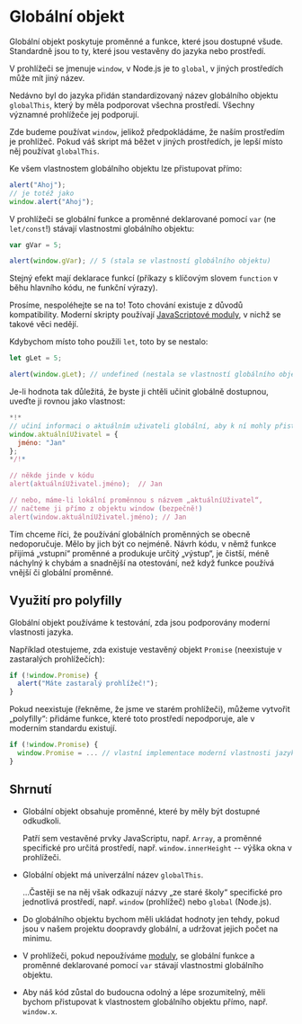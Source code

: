 
# Globální objekt

Globální objekt poskytuje proměnné a funkce, které jsou dostupné všude. Standardně jsou to ty, které jsou vestavěny do jazyka nebo prostředí.

V prohlížeči se jmenuje `window`, v Node.js je to `global`, v jiných prostředích může mít jiný název.

Nedávno byl do jazyka přidán standardizovaný název globálního objektu `globalThis`, který by měla podporovat všechna prostředí. Všechny významné prohlížeče jej podporují.

Zde budeme používat `window`, jelikož předpokládáme, že naším prostředím je prohlížeč. Pokud váš skript má běžet v jiných prostředích, je lepší místo něj používat `globalThis`.

Ke všem vlastnostem globálního objektu lze přistupovat přímo:

```js run
alert("Ahoj");
// je totéž jako
window.alert("Ahoj");
```

V prohlížeči se globální funkce a proměnné deklarované pomocí `var` (ne `let/const`!) stávají vlastnostmi globálního objektu:

```js run untrusted refresh
var gVar = 5;

alert(window.gVar); // 5 (stala se vlastností globálního objektu)
```

Stejný efekt mají deklarace funkcí (příkazy s klíčovým slovem `function` v běhu hlavního kódu, ne funkční výrazy).

Prosíme, nespoléhejte se na to! Toto chování existuje z důvodů kompatibility. Moderní skripty používají [JavaScriptové moduly](info:modules), v nichž se takové věci nedějí.

Kdybychom místo toho použili `let`, toto by se nestalo:

```js run untrusted refresh
let gLet = 5;

alert(window.gLet); // undefined (nestala se vlastností globálního objektu)
```

Je-li hodnota tak důležitá, že byste ji chtěli učinit globálně dostupnou, uveďte ji rovnou jako vlastnost:

```js run
*!*
// učiní informaci o aktuálním uživateli globální, aby k ní mohly přistupovat všechny skripty
window.aktuálníUživatel = {
  jméno: "Jan"
};
*/!*

// někde jinde v kódu
alert(aktuálníUživatel.jméno);  // Jan

// nebo, máme-li lokální proměnnou s názvem „aktuálníUživatel“,
// načteme ji přímo z objektu window (bezpečně!)
alert(window.aktuálníUživatel.jméno); // Jan
```

Tím chceme říci, že používání globálních proměnných se obecně nedoporučuje. Mělo by jich být co nejméně. Návrh kódu, v němž funkce přijímá „vstupní“ proměnné a produkuje určitý „výstup“, je čistší, méně náchylný k chybám a snadnější na otestování, než když funkce používá vnější či globální proměnné.

## Využití pro polyfilly

Globální objekt používáme k testování, zda jsou podporovány moderní vlastnosti jazyka.

Například otestujeme, zda existuje vestavěný objekt `Promise` (neexistuje v zastaralých prohlížečích):
```js run
if (!window.Promise) {
  alert("Máte zastaralý prohlížeč!");
}
```

Pokud neexistuje (řekněme, že jsme ve starém prohlížeči), můžeme vytvořit „polyfilly“: přidáme funkce, které toto prostředí nepodporuje, ale v moderním standardu existují.

```js run
if (!window.Promise) {
  window.Promise = ... // vlastní implementace moderní vlastnosti jazyka
}
```

## Shrnutí

- Globální objekt obsahuje proměnné, které by měly být dostupné odkudkoli.

    Patří sem vestavěné prvky JavaScriptu, např. `Array`, a proměnné specifické pro určitá prostředí, např. `window.innerHeight` -- výška okna v prohlížeči.
- Globální objekt má univerzální název `globalThis`.

    ...Častěji se na něj však odkazují názvy „ze staré školy“ specifické pro jednotlivá prostředí, např. `window` (prohlížeč) nebo `global` (Node.js).
- Do globálního objektu bychom měli ukládat hodnoty jen tehdy, pokud jsou v našem projektu doopravdy globální, a udržovat jejich počet na minimu.
- V prohlížeči, pokud nepoužíváme [moduly](info:modules), se globální funkce a proměnné deklarované pomocí `var` stávají vlastnostmi globálního objektu.
- Aby náš kód zůstal do budoucna odolný a lépe srozumitelný, měli bychom přistupovat k vlastnostem globálního objektu přímo, např. `window.x`.
